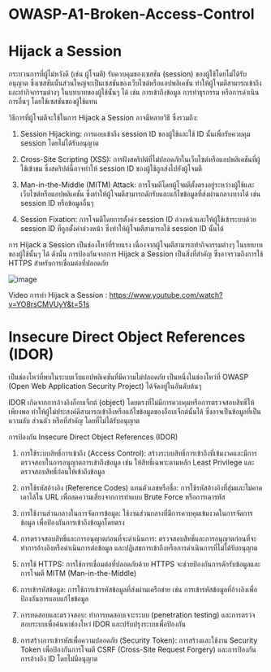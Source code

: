 # OWASP-A1-Broken-Access-Control

# Hijack a Session

กระบวนการที่ผู้ไม่หวังดี (เช่น ผู้โจมตี) รับควบคุมของเซสชัน (session) ของผู้ใช้โดยไม่ได้รับอนุญาต ซึ่งเซสชันนั้นส่วนใหญ่จะเป็นเซสชันของเว็บไซต์หรือแอปพลิเคชัน ทำให้ผู้โจมตีสามารถเข้าถึงและทำกิจกรรมต่างๆ ในบทบาทของผู้ใช้นั้นๆ ได้ เช่น การเข้าถึงข้อมูล การทำธุรกรรม หรือการดำเนินการอื่นๆ โดยใช้เซสชันของผู้ใช้แทน

วิธีการที่ผู้โจมตีจะใช้ในการ Hijack a Session อาจมีหลายวิธี ซึ่งรวมถึง:

1. Session Hijacking: การแอบเข้าถึง session ID ของผู้ใช้และใช้ ID นั้นเพื่อรับควบคุม session โดยไม่ได้รับอนุญาต

2. Cross-Site Scripting (XSS): การฝังสคริปต์ที่ไม่ปลอดภัยในเว็บไซต์หรือแอปพลิเคชันที่ผู้ใช้เข้าชม ซึ่งสคริปต์นี้อาจทำให้ session ID ของผู้ใช้ถูกส่งไปยังผู้โจมตี

3. Man-in-the-Middle (MITM) Attack: การโจมตีโดยผู้โจมตีตั้งตรงอยู่ระหว่างผู้ใช้และเว็บไซต์หรือแอปพลิเคชัน ซึ่งทำให้ผู้โจมตีสามารถดักรับและแก้ไขข้อมูลที่ส่งผ่านกลางทางได้ เช่น session ID หรือข้อมูลอื่นๆ

4. Session Fixation: การโจมตีโดยการตั้งค่า session ID ล่วงหน้าและให้ผู้ใช้เข้าระบบด้วย session ID ที่ถูกตั้งค่าล่วงหน้า ซึ่งทำให้ผู้โจมตีสามารถใช้ session ID นั้นได้

การ Hijack a Session เป็นช่องโหว่ที่ร้ายแรง เนื่องจากผู้โจมตีสามารถทำกิจกรรมต่างๆ ในบทบาทของผู้ใช้นั้นๆ ได้ ดังนั้น การป้องกันจากการ Hijack a Session เป็นสิ่งที่สำคัญ ซึ่งอาจรวมถึงการใช้ HTTPS สำหรับการเชื่อมต่อที่ปลอดภัย

![image](https://github.com/thanawut2903/OWASP-A1-Broken-Access-Control/assets/159118913/2fd3e522-76d8-403c-b84a-8fc14b5ce8fd)

Video การทำ Hijack a Session : https://www.youtube.com/watch?v=YO8rsCMVUyY&t=51s

# Insecure Direct Object References (IDOR)

เป็นช่องโหว่ที่พบในระบบเว็บแอปพลิเคชันที่มีความไม่ปลอดภัย เป็นหนึ่งในช่องโหว่ที่ OWASP (Open Web Application Security Project) ได้จัดอยู่ในอันดับต้นๆ


IDOR เกิดจากการอ้างอิงอ็อบเจ็กต์ (object) โดยตรงที่ไม่มีการควบคุมหรือการตรวจสอบสิทธิ์ให้เพียงพอ ทำให้ผู้ไม่ประสงค์ดีสามารถเข้าถึงหรือแก้ไขข้อมูลของอ็อบเจ็กต์นั้นได้ ซึ่งอาจเป็นข้อมูลที่เป็นความลับ ส่วนตัว หรือที่สำคัญ โดยที่ไม่ได้รับอนุญาต

การป้องกัน Insecure Direct Object References (IDOR)

1.  การใช้ระบบสิทธิ์การเข้าถึง (Access Control): สร้างระบบสิทธิ์การเข้าถึงที่เข้มงวดและมีการตรวจสอบในการอนุญาตการเข้าถึงข้อมูล เช่น ให้สิทธิ์เฉพาะตามหลัก Least Privilege และตรวจสอบสิทธิ์ก่อนให้เข้าถึงข้อมูล

2.  การใช้รหัสอ้างอิง (Reference Codes) แทนตัวเลขหรือชื่อ: การใช้รหัสอ้างอิงที่สุ่มและไม่คาดเดาได้ใน URL เพื่อลดความเสี่ยงจากการทำแบบ Brute Force หรือการเดารหัส

3.  การใช้งานส่วนกลางในการจัดการข้อมูล: ใช้งานส่วนกลางที่มีการควบคุมเข้มงวดในการจัดการข้อมูล เพื่อป้องกันการเข้าถึงข้อมูลโดยตรง

4.  การตรวจสอบสิทธิ์และการอนุญาตก่อนที่จะดำเนินการ: ตรวจสอบสิทธิ์และการอนุญาตก่อนที่จะทำการอ้างอิงหรือดำเนินการต่อข้อมูล และปฏิเสธการเข้าถึงหรือการดำเนินการที่ไม่ได้รับอนุญาต

5.  การใช้ HTTPS: การใช้การเชื่อมต่อที่ปลอดภัยด้วย HTTPS จะช่วยป้องกันการดักรับข้อมูลและการโจมตี MITM (Man-in-the-Middle)

6.  การเข้ารหัสข้อมูล: การใช้การเข้ารหัสข้อมูลที่ส่งผ่านเครือข่าย เช่น การเข้ารหัสข้อมูลที่อ้างอิงเพื่อป้องกันการแอบแก้ไขข้อมูล

7.  การทดสอบและตรวจสอบ: ทำการทดสอบเจาะระบบ (penetration testing) และการตรวจสอบระบบเพื่อค้นหาช่องโหว่ IDOR และปรับปรุงระบบเพื่อป้องกัน

8.  การสร้างการเข้ารหัสเพื่อความปลอดภัย (Security Token): การสร้างและใช้งาน Security Token เพื่อป้องกันการโจมตี CSRF (Cross-Site Request Forgery) และการป้องกันการอ้างอิง ID โดยไม่มีอนุญาต
